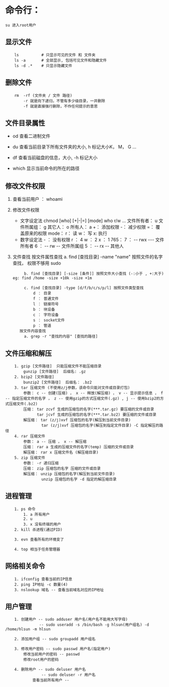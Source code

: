 # 命令行：
	
	su 进入root用户
	
## 显示文件
		ls 			# 只显示可见的文件 和 文件夹
		ls -a 		# 全部显示, 包括可见文件和隐藏文件
		ls -d .*	# 只显示隐藏文件
	
## 删除文件
		rm  -rf (文件夹 / 文件 路径) 
			-r 就是向下递归，不管有多少级目录，一并删除
			-f 就是直接强行删除，不作任何提示的意思
			
## 文件目录属性
- od 查看二进制文件
		
- du 查看当前目录下所有文件夹的大小, h 标记大小K， M， G ...
			
- df 查看当前磁盘的信息，大小, -h 标记大小
		
- which 显示当前命令的所在的路径
	
## 修改文件权限
1. 查看当前用户 ： whoami
2. 修改文件权限
   - 文字设定法 chmod [who] [+|-|=] [mode]
				who r/w ...
					文件所有者： u
					文件所属组： g
					其它人： o
					所有人： a
					+： 添加权限
					-： 减少权限
					=： 覆盖原来的权限
					mode：
						r： 读
						w： 写
						x: 执行
    - 数字设定法
				- ： 没有权限
				r ： 4
				w ： 2
				x ： 1
				765： 
					7 ： -- rwx --- 文件所有者
					6 ： -- rw -- 文件所属组
					5 ： -- rx -- 其他人
					
3. 文件查找
		  按文件属性查找
			a. find [查找目录] -name "name" 按照文件的名字查找， 权限不够用 sudo
			
			b. find [查找目录] [-size [条件]] 按照文件大小查找 (-:小于 , +:大于) eg: find /home -size +10k -size +1m
			
			c. find [查找目录] -type [d/f/b/c/s/p/l] 按照文件类型查找
				d ： 目录
				f ： 普通文件
				l ： 链接符号
				b ： 块设备
				c ： 字符设备
				s ： socket文件
				p ： 管道
		  按文件内容查找
			a. grep -r "查找的内容" [查找的路径]
## 文件压缩和解压
		1. gzip [文件路径]  只能压缩文件不能压缩目录
			gunzip [文件路径]  后缀名: .gz
		2. bzip2 [文件路径] 
			bunzip2 [文件路径]  后缀名： .bz2
		3. tar 压缩文件 (不使用z/j参数，该命令只能对文件或目录打包)
			参数： c -- 创建(压缩) ， x -- 释放(解压缩) ， v -- 显示提示信息 ， f -- 指定压缩文件的名字 ， z -- 使用gzip的方式压缩文件(.gz) , j -- 使用bzip2的方式压缩文件(.bz2)
			压缩： tar zcvf 生成的压缩包的名字(***.tar.gz) 要压缩的文件或目录
				  tar jcvf 生成的压缩包的名字(***.tar.bz2) 要压缩的文件或目录
			解压缩： tar (z/j)xvf 压缩包的名字(解压到当前文件目录)
					tar (z/j)xvf 压缩包的名字(解压到指定文件目录) -C 指定解压的路径
		4. rar 压缩文件
			参数： a -- 压缩 ， x -- 解压缩
			压缩： rar a 生成的压缩文件的名字(temp) 压缩的文件或目录
			解压缩： rar x 压缩文件名 (解压缩目录)
		5. zip 压缩文件
			参数： -r 递归压缩
			压缩： zip 压缩包的名字 压缩的文件或目录
			解压缩： unzip 压缩包的名字(解压到当前文件目录)
					unzip 压缩包的名字 -d 指定的解压缩目录
					
## 进程管理
		1. ps 命令
			1. a 所有用户
			2. u 
			3. x 没有终端的用户
		2. kill 杀进程(通过PID)
		
		3. evn 查看所有的环境变了
		
		4. top 相当于任务管理器
		
## 网络相关命令
		1. ifconfig 查看当前的IP信息
		2. ping IP地址 -c 数量(4)
		3. nslookup 域名 -- 查看当前域名对应的IP地址
		
## 用户管理
		1. 创建用户 -- sudo adduser 用户名(用户名不能用大写字母)
				   -- sudo useradd -s /bin/bash -g hlsun(用户组名) -d /home/hlsun -m hlsun
				   
		2. 添加用户组 -- sudo groupadd 用户组名
		
		3. 修改用户密码 -- sudo passwd 用户名(指定用户)
			修改当前用户的密码 -- passwd
			修改root用户的密码
			
		4. 删除用户 -- sudo deluser 用户名
					-- sudo deluser -r 用户名
				查看当前所有用户 -- 
		